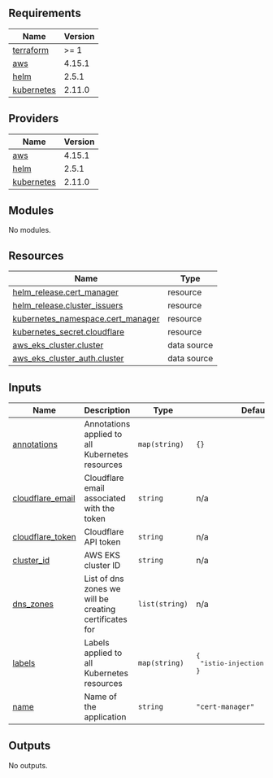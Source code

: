 ## Requirements

| Name | Version |
|------|---------|
| <a name="requirement_terraform"></a> [terraform](#requirement\_terraform) | >= 1 |
| <a name="requirement_aws"></a> [aws](#requirement\_aws) | 4.15.1 |
| <a name="requirement_helm"></a> [helm](#requirement\_helm) | 2.5.1 |
| <a name="requirement_kubernetes"></a> [kubernetes](#requirement\_kubernetes) | 2.11.0 |

## Providers

| Name | Version |
|------|---------|
| <a name="provider_aws"></a> [aws](#provider\_aws) | 4.15.1 |
| <a name="provider_helm"></a> [helm](#provider\_helm) | 2.5.1 |
| <a name="provider_kubernetes"></a> [kubernetes](#provider\_kubernetes) | 2.11.0 |

## Modules

No modules.

## Resources

| Name | Type |
|------|------|
| [helm_release.cert_manager](https://registry.terraform.io/providers/hashicorp/helm/2.5.1/docs/resources/release) | resource |
| [helm_release.cluster_issuers](https://registry.terraform.io/providers/hashicorp/helm/2.5.1/docs/resources/release) | resource |
| [kubernetes_namespace.cert_manager](https://registry.terraform.io/providers/hashicorp/kubernetes/2.11.0/docs/resources/namespace) | resource |
| [kubernetes_secret.cloudflare](https://registry.terraform.io/providers/hashicorp/kubernetes/2.11.0/docs/resources/secret) | resource |
| [aws_eks_cluster.cluster](https://registry.terraform.io/providers/hashicorp/aws/4.15.1/docs/data-sources/eks_cluster) | data source |
| [aws_eks_cluster_auth.cluster](https://registry.terraform.io/providers/hashicorp/aws/4.15.1/docs/data-sources/eks_cluster_auth) | data source |

## Inputs

| Name | Description | Type | Default | Required |
|------|-------------|------|---------|:--------:|
| <a name="input_annotations"></a> [annotations](#input\_annotations) | Annotations applied to all Kubernetes resources | `map(string)` | `{}` | no |
| <a name="input_cloudflare_email"></a> [cloudflare\_email](#input\_cloudflare\_email) | Cloudflare email associated with the token | `string` | n/a | yes |
| <a name="input_cloudflare_token"></a> [cloudflare\_token](#input\_cloudflare\_token) | Cloudflare API token | `string` | n/a | yes |
| <a name="input_cluster_id"></a> [cluster\_id](#input\_cluster\_id) | AWS EKS cluster ID | `string` | n/a | yes |
| <a name="input_dns_zones"></a> [dns\_zones](#input\_dns\_zones) | List of dns zones we will be creating certificates for | `list(string)` | n/a | yes |
| <a name="input_labels"></a> [labels](#input\_labels) | Labels applied to all Kubernetes resources | `map(string)` | <pre>{<br>  "istio-injection": "disabled"<br>}</pre> | no |
| <a name="input_name"></a> [name](#input\_name) | Name of the application | `string` | `"cert-manager"` | no |

## Outputs

No outputs.
